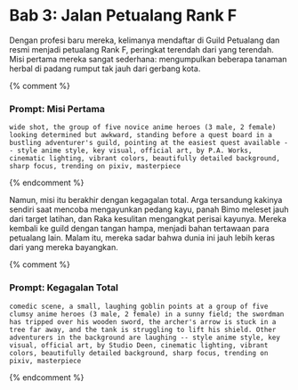 # Bab 3: Jalan Petualang Rank F

Dengan profesi baru mereka, kelimanya mendaftar di Guild Petualang dan resmi menjadi petualang Rank F, peringkat terendah dari yang terendah. Misi pertama mereka sangat sederhana: mengumpulkan beberapa tanaman herbal di padang rumput tak jauh dari gerbang kota.

{% comment %}
### Prompt: Misi Pertama
```
wide shot, the group of five novice anime heroes (3 male, 2 female) looking determined but awkward, standing before a quest board in a bustling adventurer's guild, pointing at the easiest quest available -- style anime style, key visual, official art, by P.A. Works, cinematic lighting, vibrant colors, beautifully detailed background, sharp focus, trending on pixiv, masterpiece
```
{% endcomment %}

Namun, misi itu berakhir dengan kegagalan total. Arga tersandung kakinya sendiri saat mencoba mengayunkan pedang kayu, panah Bimo meleset jauh dari target latihan, dan Raka kesulitan mengangkat perisai kayunya. Mereka kembali ke guild dengan tangan hampa, menjadi bahan tertawaan para petualang lain. Malam itu, mereka sadar bahwa dunia ini jauh lebih keras dari yang mereka bayangkan.

{% comment %}
### Prompt: Kegagalan Total
```
comedic scene, a small, laughing goblin points at a group of five clumsy anime heroes (3 male, 2 female) in a sunny field; the swordman has tripped over his wooden sword, the archer's arrow is stuck in a tree far away, and the tank is struggling to lift his shield. Other adventurers in the background are laughing -- style anime style, key visual, official art, by Studio Deen, cinematic lighting, vibrant colors, beautifully detailed background, sharp focus, trending on pixiv, masterpiece
```
{% endcomment %}
